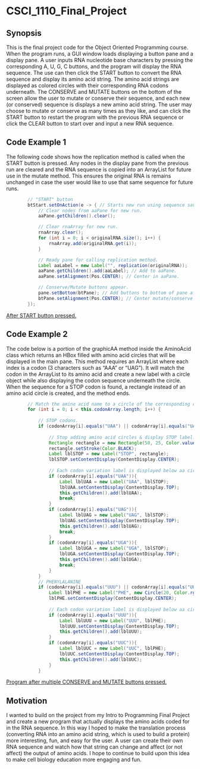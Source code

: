 # CSCI_1110_Final_Project

## Synopsis

This is the final project code for the Object Oriented Programming course.  When the program runs, a GUI window loads displaying a button pane and a display pane.  A user inputs RNA nucleotide base characters by pressing the corresponding A, U, G, C buttons, and the program will display the RNA sequence.  The use can then click the START button to convert the RNA sequence and display its amino acid string.  The amino acid strings are displayed as colored circles with their corresponding RNA codons underneath.  The CONSERVE and MUTATE buttons on the bottom of the screen allow the user to mutate or conserve their sequence, and each new (or conserved) sequence is displays a new amino acid string.  The user may choose to mutate or conserve as many times as they like, and can click the START button to restart the program with the previous RNA sequence or click the CLEAR button to start over and input a new RNA sequence.

## Code Example 1

The following code shows how the replication method is called when the START button is pressed.  Any nodes in the display pane from the previous run are cleared and the RNA sequence is copied into an ArrayList for future use in the mutate method.  This ensures the original RNA is remains unchanged in case the user would like to use that same sequence for future runs.  

```java
		// "START" button	
		btStart.setOnAction(e -> { // Starts new run using sequence saved in rnaPane.
			// Clear nodes from aaPane for new run.
			aaPane.getChildren().clear(); 

			// Clear rnaArray for new run.
			rnaArray.clear(); 		
			for (int i = 0; i < originalRNA.size(); i++) {
				rnaArray.add(originalRNA.get(i));
			}

			// Ready pane for calling replication method.
			Label aaLabel = new Label("", replication(originalRNA));
			aaPane.getChildren().add(aaLabel); // Add to aaPane.
			aaPane.setAlignment(Pos.CENTER); // Center in aaPane.

			// Conserve/Mutate buttons appear.
			pane.setBottom(btPane); // Add buttons to bottom of pane after Start button pressed.
			btPane.setAlignment(Pos.CENTER); // Center mutate/conserve buttons.
		});		   
```

[After START button pressed.](Code_Example_1.png)
   
## Code Example 2

The code below is a portion of the graphicAA method inside the AminoAcid class which returns an HBox filled with amino acid circles that will be displayed in the main pane.  This method requires an ArrayList where each index is a codon (3 characters such as “AAA” or “UAG”).  It will match the codon in the ArrayList to its amino acid and create a new label with a circle object while also displaying the codon sequence underneath the circle.  When the sequence for a STOP codon is found, a rectangle instead of an amino acid circle is created, and the method ends.

```java
		// Match the amino acid name to a circle of the corresponding color for the whole ArrayList.
		for (int i = 0; i < this.codonArray.length; i++) {
			
			// STOP codons.
			if (codonArray[i].equals("UAA") || codonArray[i].equals("UAG") || codonArray[i].equals("UGA")) { 
				
				// Stop adding amino acid circles & display STOP label.
				Rectangle rectangle = new Rectangle(50, 25, Color.valueOf("WHITE"));
				rectangle.setStroke(Color.BLACK);
				Label lblSTOP = new Label("STOP", rectangle);
				lblSTOP.setContentDisplay(ContentDisplay.CENTER);
		
				// Each codon variation label is displayed below aa circle.
				if (codonArray[i].equals("UAA")){
					Label lblUAA = new Label("UAA", lblSTOP);
					lblUAA.setContentDisplay(ContentDisplay.TOP);
					this.getChildren().add(lblUAA);
					break;
				}
				if (codonArray[i].equals("UAG")){
					Label lblUAG = new Label("UAG", lblSTOP);
					lblUAG.setContentDisplay(ContentDisplay.TOP);
					this.getChildren().add(lblUAG);
					break;
				}
				if (codonArray[i].equals("UGA")){
					Label lblUGA = new Label("UGA", lblSTOP);
					lblUGA.setContentDisplay(ContentDisplay.TOP);
					this.getChildren().add(lblUGA);
					break;
				}
			}
			// PHENYLALANINE
			if (codonArray[i].equals("UUU") || codonArray[i].equals("UUC")) {
				Label lblPHE = new Label("PHE", new Circle(20, Color.rgb(180, 134, 194)));
				lblPHE.setContentDisplay(ContentDisplay.CENTER);
				
				// Each codon variation label is displayed below aa circle.
				if (codonArray[i].equals("UUU")){
					Label lblUUU = new Label("UUU", lblPHE);
					lblUUU.setContentDisplay(ContentDisplay.TOP);
					this.getChildren().add(lblUUU);
				}
				if (codonArray[i].equals("UUC")){
					Label lblUUC = new Label("UUC", lblPHE);
					lblUUC.setContentDisplay(ContentDisplay.TOP);
					this.getChildren().add(lblUUC);
				}
			}
```

[Program after multiple CONSERVE and MUTATE buttons pressed.](Code_Example_2.png)

## Motivation

I wanted to build on the project from my Intro to Programming Final Project and create a new program that actually displays the amino acids coded for in the RNA sequence.  In this way I hoped to make the translation process (converting RNA into an amino acid string, which is used to build a protein) more interesting, fun, and easy for the user.  A user can create their own RNA sequence and watch how that string can change and affect (or not affect) the output of amino acids.  I hope to continue to build upon this idea to make cell biology education more engaging and fun. 
